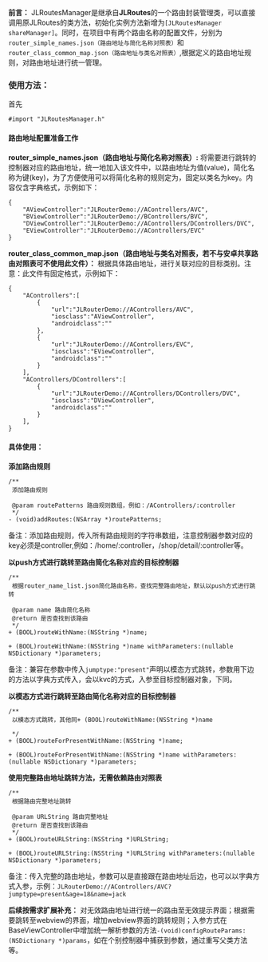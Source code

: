 **前言：** JLRoutesManager是继承自**JLRoutes**的一个路由封装管理类，可以直接调用原JLRoutes的类方法，初始化实例方法新增为```[JLRoutesManager shareManager]```。同时，在项目中有两个路由名称的配置文件，分别为```router_simple_names.json（路由地址与简化名称对照表）```和```router_class_common_map.json（路由地址与类名对照表）```,根据定义的路由地址规则，对路由地址进行统一管理。

### 使用方法：

首先 

```#import "JLRoutesManager.h"```

#### 路由地址配置准备工作

**router_simple_names.json（路由地址与简化名称对照表）:** 将需要进行跳转的控制器对应的路由地址，统一地加入该文件中，以路由地址为值(value)，简化名称为键(key)，为了方便使用可以将简化名称的规则定为，固定以类名为key。内容仅含字典格式，示例如下：
```
{
    "AViewController":"JLRouterDemo://AControllers/AVC",
    "BViewController":"JLRouterDemo://BControllers/BVC",
    "DViewController":"JLRouterDemo://AControllers/DControllers/DVC",
    "EViewController":"JLRouterDemo://AControllers/EVC"
}

```


**router_class_common_map.json（路由地址与类名对照表，若不与安卓共享路由对照表可不使用此文件）：** 根据具体路由地址，进行关联对应的目标类别。注意：此文件有固定格式，示例如下：
```
{
    "AControllers":[
        {
            "url":"JLRouterDemo://AControllers/AVC",
            "iosclass":"AViewController",
            "androidclass":""
        },
        {
            "url":"JLRouterDemo://AControllers/EVC",
            "iosclass":"EViewController",
            "androidclass":""
        }
    ],
    "AControllers/DControllers":[
        {
            "url":"JLRouterDemo://AControllers/DControllers/DVC",
            "iosclass":"DViewController",
            "androidclass":""
        }
    ],
}
```


#### 具体使用：

**添加路由规则**

```
/**
 添加路由规则

 @param routePatterns 路由规则数组，例如：/AControllers/:controller
 */
- (void)addRoutes:(NSArray *)routePatterns;
```

备注：添加路由规则，传入所有路由规则的字符串数组，注意控制器参数对应的key必须是controller,例如：/home/:controller，/shop/detail/:controller等。


**以push方式进行跳转至路由简化名称对应的目标控制器**
```
/**
 根据router_name_list.json简化路由名称，查找完整路由地址，默认以push方式进行跳转

 @param name 路由简化名称
 @return 是否查找到该路由
 */
+ (BOOL)routeWithName:(NSString *)name;

+ (BOOL)routeWithName:(NSString *)name withParameters:(nullable NSDictionary *)parameters;
```
备注：兼容在参数中传入```jumptype:"present"```声明以模态方式跳转，参数用下边的方法以字典方式传入，会以kvc的方式，入参至目标控制器对象，下同。

**以模态方式进行跳转至路由简化名称对应的目标控制器**
```
/**
 以模态方式跳转，其他同+ (BOOL)routeWithName:(NSString *)name

 */
+ (BOOL)routeForPresentWithName:(NSString *)name;

+ (BOOL)routeForPresentWithName:(NSString *)name withParameters:(nullable NSDictionary *)parameters;
```

**使用完整路由地址跳转方法，无需依赖路由对照表**
```
/**
 根据路由完整地址跳转

 @param URLString 路由完整地址
 @return 是否查找到该路由
 */
+ (BOOL)routeURLString:(NSString *)URLString;

+ (BOOL)routeURLString:(NSString *)URLString withParameters:(nullable  NSDictionary *)parameters;
```
备注：传入完整的路由地址，参数可以是直接跟在路由地址后边，也可以以字典方式入参，示例：```JLRouterDemo://AControllers/AVC?jumptype=present&age=18&name=jack```

**后续按需求扩展补充：** 对无效路由地址进行统一的路由至无效提示界面；根据需要跳转至webview的界面，增加webview界面的跳转规则；入参方式在BaseViewController中增加统一解析参数的方法```-(void)configRouteParams:(NSDictionary *)params```，如在个别控制器中捕获到参数，通过重写父类方法等。